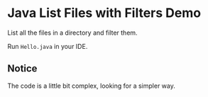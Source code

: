 Java List Files with Filters Demo
=================================

List all the files in a directory and filter them.

Run `Hello.java` in your IDE.

Notice
------

The code is a little bit complex, looking for a simpler way.